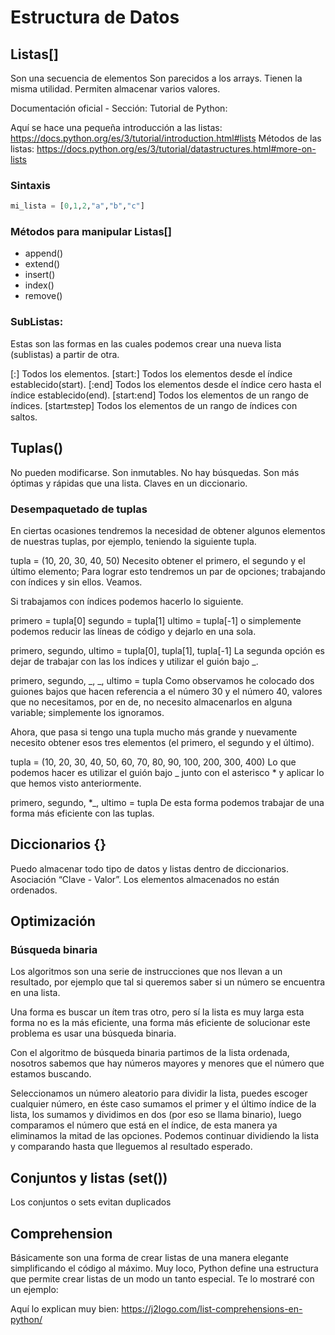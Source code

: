 # Estructura de Datos #

## Listas[] ##

Son una secuencia de elementos
Son parecidos a los arrays. Tienen la misma utilidad.
Permiten almacenar varios valores.

Documentación oficial - Sección: Tutorial de Python:

Aquí se hace una pequeña introducción a las listas:
https://docs.python.org/es/3/tutorial/introduction.html#lists
Métodos de las listas:
https://docs.python.org/es/3/tutorial/datastructures.html#more-on-lists

### Sintaxis ###
```python
mi_lista = [0,1,2,"a","b","c"]
```

### Métodos para manipular Listas[] ###
- append()
- extend()
- insert()
- index()
- remove()

### SubListas:
Estas son las formas en las cuales podemos crear una nueva lista (sublistas) a partir de otra.

[:] Todos los elementos.
[start:] Todos los elementos desde el índice establecido(start).
[:end] Todos los elementos desde el índice cero hasta el índice establecido(end).
[start:end] Todos los elementos de un rango de índices.
[start:end:step] Todos los elementos de un rango de índices con saltos.
## Tuplas() ##

No pueden modificarse. Son inmutables. No hay búsquedas.
Son más óptimas y rápidas que una lista. Claves en un diccionario.

### Desempaquetado de tuplas
En ciertas ocasiones tendremos la necesidad de obtener algunos elementos de nuestras tuplas, por ejemplo, teniendo la siguiente tupla.

tupla = (10, 20, 30, 40, 50)
Necesito obtener el primero, el segundo y el último elemento; Para lograr esto tendremos un par de opciones; trabajando con índices y sin ellos. Veamos.

Si trabajamos con índices podemos hacerlo lo siguiente.

primero = tupla[0]
segundo = tupla[1]
ultimo = tupla[-1]
o simplemente podemos reducir las líneas de código y dejarlo en una sola.

primero, segundo, ultimo = tupla[0], tupla[1], tupla[-1]
La segunda opción es dejar de trabajar con las los índices y utilizar el guión bajo _.

primero, segundo, _, _, ultimo = tupla
Como observamos he colocado dos guiones bajos que hacen referencia a el número 30 y el número 40, valores que no necesitamos, por en de, no necesito almacenarlos en alguna variable; simplemente los ignoramos.

Ahora, que pasa si tengo una tupla mucho más grande y nuevamente necesito obtener esos tres elementos (el primero, el segundo y el último).

tupla = (10, 20, 30, 40, 50, 60, 70, 80, 90, 100, 200, 300, 400)
Lo que podemos hacer es utilizar el guión bajo _ junto con el asterisco * y aplicar lo que hemos visto anteriormente.

primero, segundo, *_, ultimo = tupla
De esta forma podemos trabajar de una forma más eficiente con las tuplas.

## Diccionarios {}

Puedo almacenar todo tipo de datos y listas dentro de diccionarios.
Asociación “Clave - Valor”.
Los elementos almacenados no están ordenados.


## Optimización

### Búsqueda binaria
Los algoritmos son una serie de instrucciones que nos llevan a un resultado, por ejemplo que tal si queremos saber si un número se encuentra en una lista.

Una forma es buscar un ítem tras otro, pero sí la lista es muy larga esta forma no es la más eficiente, una forma más eficiente de solucionar este problema es usar una búsqueda binaria.

Con el algoritmo de búsqueda binaria partimos de la lista ordenada, nosotros sabemos que hay números mayores y menores que el número que estamos buscando.

Seleccionamos un número aleatorio para dividir la lista, puedes escoger cualquier número, en éste caso sumamos el primer y el último índice de la lista, los sumamos y dividimos en dos (por eso se llama binario), luego comparamos el número que está en el índice, de esta manera ya eliminamos la mitad de las opciones. Podemos continuar dividiendo la lista y comparando hasta que lleguemos al resultado esperado.

## Conjuntos y listas (set())

Los conjuntos o sets evitan duplicados

## Comprehension
Básicamente son una forma de crear listas de una manera elegante simplificando el código al máximo. Muy loco, Python define una estructura que permite crear listas de un modo un tanto especial. Te lo mostraré con un ejemplo:

Aquí lo explican muy bien: https://j2logo.com/list-comprehensions-en-python/